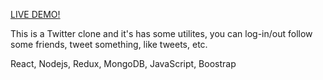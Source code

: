 [LIVE DEMO!](https://twitter-react-redux-clone.vercel.app/)

This is a Twitter clone and it's has some utilites, you can log-in/out follow some friends, tweet something, like tweets, etc.

React, Nodejs, Redux, MongoDB, JavaScript, Boostrap


